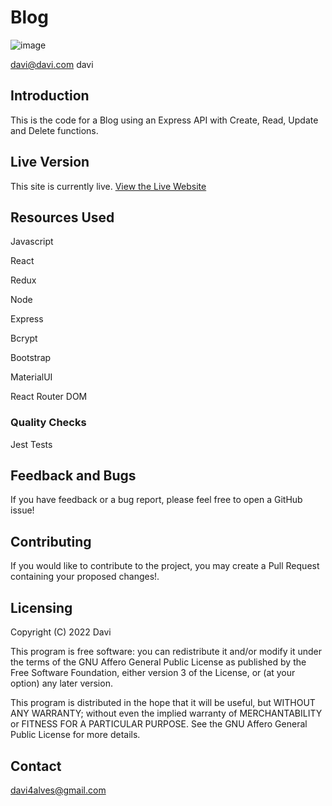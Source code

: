# Blog

![image](https://user-images.githubusercontent.com/107776531/193677986-694ceff6-b6af-4899-a906-22ca4c496a5a.png)

davi@davi.com
davi

## Introduction

This is the code for a Blog using an Express API with Create, Read, Update and Delete functions.

## Live Version

This site is currently live. [View the Live Website]

## Resources Used

Javascript

React

Redux

Node

Express

Bcrypt

Bootstrap

MaterialUI

React Router DOM

### Quality Checks

Jest Tests

## Feedback and Bugs

If you have feedback or a bug report, please feel free to open a GitHub issue!

## Contributing

If you would like to contribute to the project, you may create a Pull Request containing your proposed changes!.

## Licensing

Copyright (C) 2022 Davi

This program is free software: you can redistribute it and/or modify it under the terms of the GNU Affero General Public License as published by the Free Software Foundation, either version 3 of the License, or (at your option) any later version.

This program is distributed in the hope that it will be useful, but WITHOUT ANY WARRANTY; without even the implied warranty of MERCHANTABILITY or FITNESS FOR A PARTICULAR PURPOSE. See the GNU Affero General Public License for more details.

## Contact

davi4alves@gmail.com



[View the Live Website]:https://blog-site-client.vercel.app/
